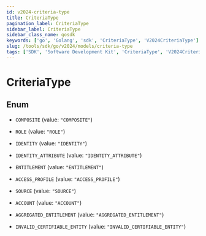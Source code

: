 ```yaml
---
id: v2024-criteria-type
title: CriteriaType
pagination_label: CriteriaType
sidebar_label: CriteriaType
sidebar_class_name: gosdk
keywords: ['go', 'Golang', 'sdk', 'CriteriaType', 'V2024CriteriaType'] 
slug: /tools/sdk/go/v2024/models/criteria-type
tags: ['SDK', 'Software Development Kit', 'CriteriaType', 'V2024CriteriaType']
---
```


# CriteriaType

## Enum


* `COMPOSITE` (value: `"COMPOSITE"`)

* `ROLE` (value: `"ROLE"`)

* `IDENTITY` (value: `"IDENTITY"`)

* `IDENTITY_ATTRIBUTE` (value: `"IDENTITY_ATTRIBUTE"`)

* `ENTITLEMENT` (value: `"ENTITLEMENT"`)

* `ACCESS_PROFILE` (value: `"ACCESS_PROFILE"`)

* `SOURCE` (value: `"SOURCE"`)

* `ACCOUNT` (value: `"ACCOUNT"`)

* `AGGREGATED_ENTITLEMENT` (value: `"AGGREGATED_ENTITLEMENT"`)

* `INVALID_CERTIFIABLE_ENTITY` (value: `"INVALID_CERTIFIABLE_ENTITY"`)


